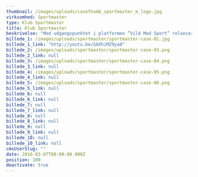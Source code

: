 ```yaml
---
thumbnail: /images/uploads/casethumb_sportmaster_m_logo.jpg
virksomhed: Sportmaster
type: Klub Sportmaster
title: Klub Sportmaster
beskrivelse: "Med udgangspunktet i platformen ”Vild Med Sport” relancerede vi SPORTMASTERs kundeklub med nye relevante fordele, som blev aktiveret og visualiseret gennem forskellige sportsdiscipliner. Gennem individualiserede nyhedsbreve, POS-materialer i butik, involverende aktiviteter på facebook og Instagram samt husstandsomdelte kataloger kom sportspassionen til at leve på samtlige platforme. Og resultatet var vildt. Relanceringen af klubben har betydet, at rekrutteringen af nye medlemmer er steget med 72 % sammenlignet med samme periode sidste år. Samtidig er loyaliteten og omsætningen steget stærkt."
billede_1: /images/uploads/sportmaster/sportmaster-case-01.jpg
billede_1_link: "http://youtu.be/G6XhiMZ9ya8"
billede_2: /images/uploads/sportmaster/sportmaster-case-03.png
billede_2_link: null
billede_3: /images/uploads/sportmaster/sportmaster-case-04.png
billede_3_link: null
billede_4: /images/uploads/sportmaster/sportmaster-case-05.png
billede_4_link: null
billede_5: /images/uploads/sportmaster/sportmaster-case-06.png
billede_5_link: null
billede_6: null
billede_6_link: null
billede_7: null
billede_7_link: null
billede_8: null
billede_8_link: null
billede_9: null
billede_9_link: null
billede_10: null
billede_10_link: null
cmsUserSlug: ""
date: 2016-03-07T00:00:00.000Z
position: 100
deactivate: true
---
```


